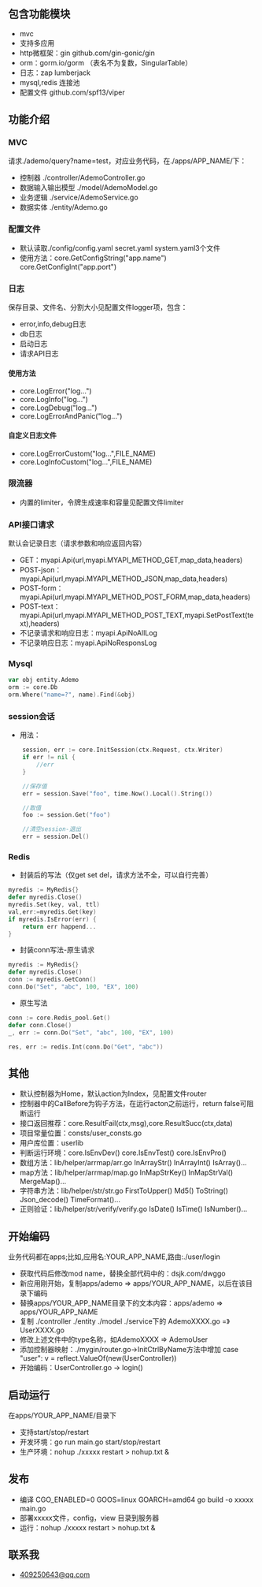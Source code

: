 ## 包含功能模块
- mvc
- 支持多应用
- http微框架：gin github.com/gin-gonic/gin
- orm：gorm.io/gorm （表名不为复数，SingularTable）
- 日志：zap lumberjack
- mysql,redis 连接池
- 配置文件 github.com/spf13/viper

## 功能介绍
### MVC
请求./ademo/query?name=test，对应业务代码，在./apps/APP_NAME/下：
- 控制器 ./controller/AdemoController.go
- 数据输入输出模型 ./model/AdemoModel.go
- 业务逻辑 ./service/AdemoService.go
- 数据实体 ./entity/Ademo.go
### 配置文件
- 默认读取./config/config.yaml secret.yaml system.yaml3个文件
- 使用方法：core.GetConfigString("app.name") core.GetConfigInt("app.port")
### 日志
保存目录、文件名、分割大小见配置文件logger项，包含：
- error,info,debug日志
- db日志 
- 启动日志
- 请求API日志
#### 使用方法
- core.LogError("log...")
- core.LogInfo("log...")
- core.LogDebug("log...")
- core.LogErrorAndPanic("log...")
#### 自定义日志文件
- core.LogErrorCustom("log...",FILE_NAME)
- core.LogInfoCustom("log...",FILE_NAME)
### 限流器
- 内置的limiter，令牌生成速率和容量见配置文件limiter
### API接口请求
默认会记录日志（请求参数和响应返回内容）
- GET：myapi.Api(url,myapi.MYAPI_METHOD_GET,map_data,headers)
- POST-json：myapi.Api(url,myapi.MYAPI_METHOD_JSON,map_data,headers)
- POST-form：myapi.Api(url,myapi.MYAPI_METHOD_POST_FORM,map_data,headers)
- POST-text：myapi.Api(url,myapi.MYAPI_METHOD_POST_TEXT,myapi.SetPostText(text),headers)
- 不记录请求和响应日志：myapi.ApiNoAllLog
- 不记录响应日志：myapi.ApiNoResponsLog
### Mysql
```go
var obj entity.Ademo
orm := core.Db
orm.Where("name=?", name).Find(&obj)
```
### session会话
- 用法：
```go
	session, err := core.InitSession(ctx.Request, ctx.Writer)
	if err != nil {
		//err
	}

	//保存值
	err = session.Save("foo", time.Now().Local().String())

	//取值
	foo := session.Get("foo")

	//清空session-退出
	err = session.Del()
```
### Redis
- 封装后的写法（仅get set del，请求方法不全，可以自行完善）
```go
myredis := MyRedis{}
defer myredis.Close()
myredis.Set(key, val, ttl)
val,err:=myredis.Get(key)
if myredis.IsError(err) {
	return err happend...
}
```
- 封装conn写法-原生请求
```go
myredis := MyRedis{}
defer myredis.Close()
conn := myredis.GetConn()
conn.Do("Set", "abc", 100, "EX", 100)
```
- 原生写法
```go
conn := core.Redis_pool.Get()
defer conn.Close()
_, err := conn.Do("Set", "abc", 100, "EX", 100)

res, err := redis.Int(conn.Do("Get", "abc"))
```
## 其他
- 默认控制器为Home，默认action为Index，见配置文件router
- 控制器中的CallBefore为钩子方法，在运行acton之前运行，return false可阻断运行
- 接口返回推荐：core.ResultFail(ctx,msg),core.ResultSucc(ctx,data)
- 项目常量位置：consts/user_consts.go
- 用户库位置：userlib
- 判断运行环境：core.IsEnvDev() core.IsEnvTest() core.IsEnvPro()
- 数组方法：lib/helper/arrmap/arr.go InArrayStr() InArrayInt() IsArray()...
- map方法：lib/helper/arrmap/map.go InMapStrKey() InMapStrVal() MergeMap()...
- 字符串方法：lib/helper/str/str.go FirstToUpper() Md5() ToString() Json_decode() TimeFormat()...
- 正则验证：lib/helper/str/verify/verify.go IsDate() IsTime() IsNumber()...

## 开始编码
业务代码都在apps;比如,应用名:YOUR_APP_NAME,路由:./user/login
- 获取代码后修改mod name，替换全部代码中的：dsjk.com/dwggo
- 新应用刚开始，复制apps/ademo => apps/YOUR_APP_NAME，以后在该目录下编码
- 替换apps/YOUR_APP_NAME目录下的文本内容：apps/ademo => apps/YOUR_APP_NAME
- 复制 ./controller ./entity ./model ./service下的 AdemoXXXX.go =》 UserXXXX.go
- 修改上述文件中的type名称，如AdemoXXXX => AdemoUser
- 添加控制器映射：./mygin/router.go->InitCtrlByName方法中增加
    case "user":
		v = reflect.ValueOf(new(UserController))
- 开始编码：UserController.go -> login()

## 启动运行
在apps/YOUR_APP_NAME/目录下
- 支持start/stop/restart
- 开发环境：go run main.go start/stop/restart
- 生产环境：nohup ./xxxxx restart > nohup.txt &
## 发布
- 编译 CGO_ENABLED=0 GOOS=linux GOARCH=amd64 go build -o xxxxx main.go 
- 部署xxxxx文件，config，view 目录到服务器
- 运行：nohup ./xxxxx restart > nohup.txt &
## 联系我
- 409250643@qq.com

